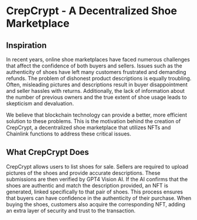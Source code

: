 # CrepCrypt - A Decentralized Shoe Marketplace

## Inspiration

In recent years, online shoe marketplaces have faced numerous challenges that affect the confidence of both buyers and sellers. Issues such as the authenticity of shoes have left many customers frustrated and demanding refunds. The problem of dishonest product descriptions is equally troubling. Often, misleading pictures and descriptions result in buyer disappointment and seller hassles with returns. Additionally, the lack of information about the number of previous owners and the true extent of shoe usage leads to skepticism and devaluation.

We believe that blockchain technology can provide a better, more efficient solution to these problems. This is the motivation behind the creation of CrepCrypt, a decentralized shoe marketplace that utilizes NFTs and Chainlink functions to address these critical issues.

## What CrepCrypt Does

CrepCrypt allows users to list shoes for sale. Sellers are required to upload pictures of the shoes and provide accurate descriptions. These submissions are then verified by GPT4 Vision AI. If the AI confirms that the shoes are authentic and match the description provided, an NFT is generated, linked specifically to that pair of shoes. This process ensures that buyers can have confidence in the authenticity of their purchase. When buying the shoes, customers also acquire the corresponding NFT, adding an extra layer of security and trust to the transaction.
